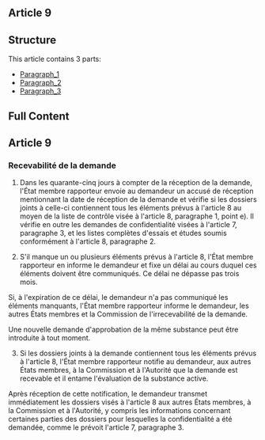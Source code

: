 ## Article 9

## Structure

This article contains 3 parts:

- [Paragraph_1](./Paragraph_1.md)
- [Paragraph_2](./Paragraph_2.md)
- [Paragraph_3](./Paragraph_3.md)

## Full Content

## Article 9

### Recevabilité de la demande

1. Dans les quarante-cinq jours à compter de la réception de la demande, l'État membre rapporteur envoie au demandeur un accusé de réception mentionnant la date de réception de la demande et vérifie si les dossiers joints à celle-ci contiennent tous les éléments prévus à l'article 8 au moyen de la liste de contrôle visée à l'article 8, paragraphe 1, point e). Il vérifie en outre les demandes de confidentialité visées à l'article 7, paragraphe 3, et les listes complètes d'essais et études soumis conformément à l'article 8, paragraphe 2.

2. S'il manque un ou plusieurs éléments prévus à l'article 8, l'État membre rapporteur en informe le demandeur et fixe un délai au cours duquel ces éléments doivent être communiqués. Ce délai ne dépasse pas trois mois.

Si, à l'expiration de ce délai, le demandeur n'a pas communiqué les éléments manquants, l'État membre rapporteur informe le demandeur, les autres États membres et la Commission de l'irrecevabilité de la demande.

Une nouvelle demande d'approbation de la même substance peut être introduite à tout moment.

3. Si les dossiers joints à la demande contiennent tous les éléments prévus à l'article 8, l'État membre rapporteur notifie au demandeur, aux autres États membres, à la Commission et à l'Autorité que la demande est recevable et il entame l'évaluation de la substance active.

Après réception de cette notification, le demandeur transmet immédiatement les dossiers visés à l'article 8 aux autres États membres, à la Commission et à l'Autorité, y compris les informations concernant certaines parties des dossiers pour lesquelles la confidentialité a été demandée, comme le prévoit l'article 7, paragraphe 3.
